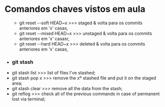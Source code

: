 # Comandos chaves vistos em aula

<ul>
    <ul>
        <li>git reset --soft HEAD~x >>> staged & volta para os commits anteriores em 'x' casas,</li>
        <li>git reset --mixed HEAD~x >>> unstaged & volta para os commits anteriores em 'x' casasr,</li>
        <li>git reset --hard HEAD~x >>> deleted & volta para os commits anteriores em 'x' casas,</li>
    </ul>
    <li><h3>git stash</h3></li>
    <li>git stash list >>> list of files I've stashed;</li>
    <li>git stash pop x >>> remove the xº stashed file and put it on the staged area;</li>
    <li>git stash clear >>> remove all the data from the stash;</li>
    <li>git reflog >>> check all of the previous commands in case of permanent lost via terminal;</li>
</ul>